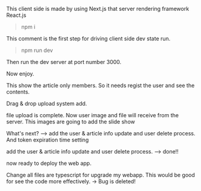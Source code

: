 This client side is made by using Next.js that server rendering framework React.js

>npm i

This comment is the first step for driving client side dev state run.

>npm run dev

Then run the dev server at port number 3000.

Now enjoy.

This show the article only members. So it needs regist the user and see the contents.

Drag & drop upload system add.

file upload is complete. Now user image and file will receive from the server. This images are going to add  the slide show

What's next? --> add the user & article info update and user delete process. And token expiration time setting

add the user & article info update and user delete process. --> done!!

now ready to deploy the web app.

Change all files are typescript for upgrade my webapp. This would be good for see the code more effectively. -> Bug is deleted!